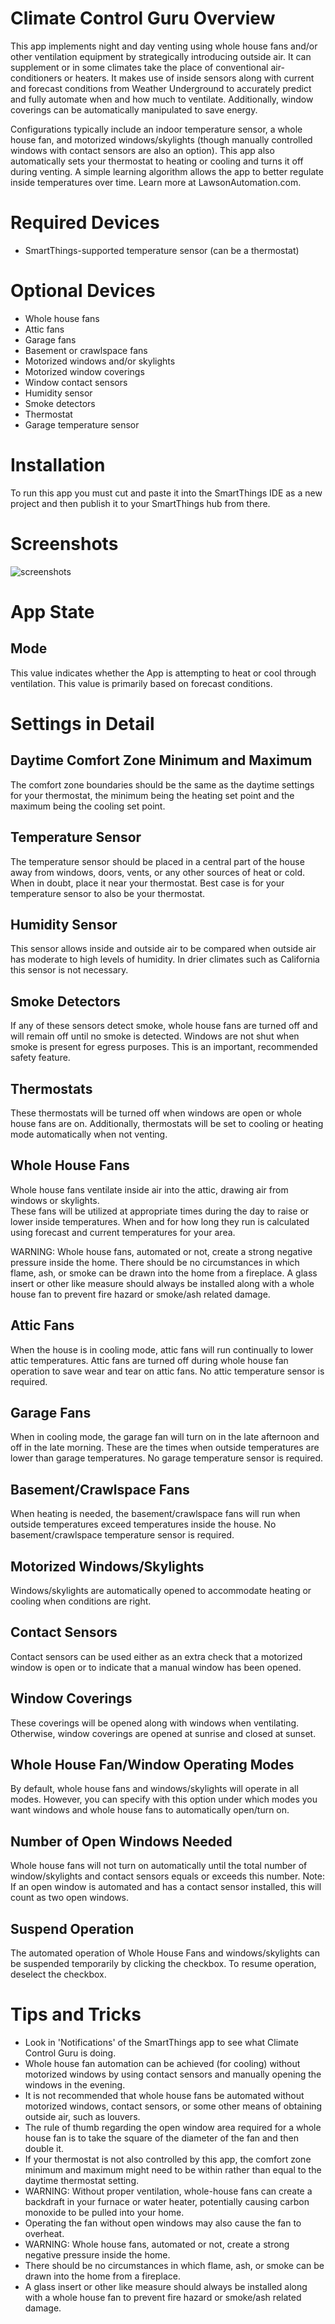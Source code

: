 # Climate Control Guru Overview
This app implements night and day venting using whole house fans and/or other ventilation equipment by strategically introducing outside air. It can supplement or in some climates take the place of conventional air-conditioners or heaters. It makes use of inside sensors along with current and forecast conditions from Weather Underground to accurately predict and fully automate when and how much to ventilate. Additionally, window coverings can be automatically manipulated to save energy.

Configurations typically include an indoor temperature sensor, a whole house fan, and motorized windows/skylights (though manually controlled windows with contact sensors are also an option). This app also automatically sets your thermostat to heating or cooling and turns it off during venting. A simple learning algorithm allows the app to better regulate inside temperatures over time. Learn more at LawsonAutomation.com.

# Required Devices
- SmartThings-supported temperature sensor (can be a thermostat)

# Optional Devices
- Whole house fans
- Attic fans
- Garage fans
- Basement or crawlspace fans
- Motorized windows and/or skylights
- Motorized window coverings
- Window contact sensors
- Humidity sensor
- Smoke detectors
- Thermostat
- Garage temperature sensor

# Installation
To run this app you must cut and paste it into the SmartThings IDE as a new project and then publish it to your SmartThings hub from there.

# Screenshots
![screenshots](https://cloud.githubusercontent.com/assets/22286765/21754222/15828604-d5b1-11e6-9887-5d0330e0fbd9.png)
# App State
## Mode
This value indicates whether the App is attempting to heat or cool through ventilation. This value is primarily based on forecast conditions.
# Settings in Detail
## Daytime Comfort Zone Minimum and Maximum
The comfort zone boundaries should be the same as the daytime settings for your thermostat, the minimum being the heating set point and the maximum being the cooling set point.
## Temperature Sensor
The temperature sensor should be placed in a central part of the house away from windows, doors, vents, or any other sources of heat or cold. 
When in doubt, place it near your thermostat.  Best case is for your temperature sensor to also be your thermostat.
## Humidity Sensor
This sensor allows inside and outside air to be compared when outside air has moderate to high levels of humidity. 
In drier climates such as California this sensor is not necessary. 
## Smoke Detectors
If any of these sensors detect smoke, whole house fans are turned off and will remain off until no smoke is detected. 
Windows are not shut when smoke is present for egress purposes. This is an important, recommended safety feature.
## Thermostats
These thermostats will be turned off when windows are open or whole house fans are on. 
Additionally, thermostats will be set to cooling or heating mode automatically when not venting.
## Whole House Fans
Whole house fans ventilate inside air into the attic, drawing air from windows or skylights.  
These fans will be utilized at appropriate times during the day to raise or lower inside temperatures. 
When and for how long they run is calculated using forecast and current temperatures for your area.

WARNING: Whole house fans, automated or not, create a strong negative pressure inside the home. 
There should be no circumstances in which flame, ash, or smoke can be drawn into the home from a fireplace. 
A glass insert or other like measure should always be installed along with a whole house fan to prevent 
fire hazard or smoke/ash related damage.
## Attic Fans
When the house is in cooling mode, attic fans will run continually to lower attic temperatures. 
Attic fans are turned off during whole house fan operation to save wear and tear on attic fans. 
No attic temperature sensor is required.
## Garage Fans
When in cooling mode, the garage fan will turn on in the late afternoon and off in the late morning. These are the times when outside temperatures are lower than garage temperatures.  No garage temperature sensor is required.
## Basement/Crawlspace Fans
When heating is needed, the basement/crawlspace fans will run when outside temperatures exceed temperatures inside the house. No basement/crawlspace temperature sensor is required.
## Motorized Windows/Skylights
Windows/skylights are automatically opened to accommodate heating or cooling when conditions are right.
## Contact Sensors
Contact sensors can be used either as an extra check that a motorized window is open or to indicate that a manual window has been opened.
## Window Coverings
These coverings will be opened along with windows when ventilating. 
Otherwise, window coverings are opened at sunrise and closed at sunset.
## Whole House Fan/Window Operating Modes
By default, whole house fans and windows/skylights will operate in all modes. 
However, you can specify with this option under which modes you want windows and whole house fans to automatically open/turn on.
## Number of Open Windows Needed
Whole house fans will not turn on automatically until the total number of window/skylights and contact sensors equals or exceeds this number. 
Note:  If an open window is automated and has a contact sensor installed, this will count as two open windows.
## Suspend Operation
The automated operation of Whole House Fans and windows/skylights can be suspended temporarily by clicking the checkbox. 
To resume operation, deselect the checkbox.
# Tips and Tricks
- Look in 'Notifications' of the SmartThings app to see what Climate Control Guru is doing.
- Whole house fan automation can be achieved (for cooling) without motorized windows by using contact sensors and manually opening the windows in the evening. 
- It is not recommended that whole house fans be automated without motorized windows, contact sensors, or some other means of obtaining outside air, such as louvers.
- The rule of thumb regarding the open window area required for a whole house fan is to take the square of the diameter of the fan and then double it.
- If your thermostat is not also controlled by this app, the comfort zone minimum and maximum might need to be within rather than equal to the daytime thermostat setting.
- WARNING: Without proper ventilation, whole-house fans can create a backdraft in your furnace or water heater, potentially causing carbon monoxide to be pulled into your home. 
- Operating the fan without open windows may also cause the fan to overheat.
- WARNING: Whole house fans, automated or not, create a strong negative pressure inside the home. 
- There should be no circumstances in which flame, ash, or smoke can be drawn into the home from a fireplace. 
- A glass insert or other like measure should always be installed along with a whole house fan to prevent fire hazard or smoke/ash related damage.
